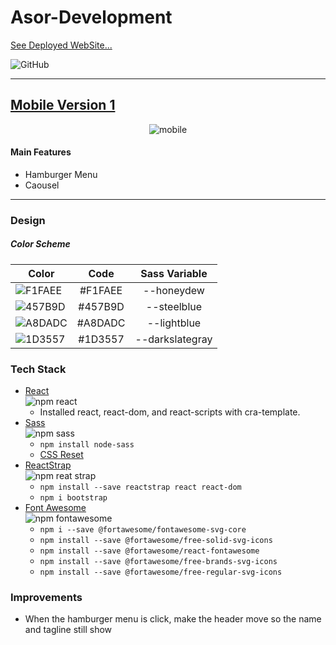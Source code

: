 # Asor-Development 
[See Deployed WebSite...](https://website-gilt-two.vercel.app/)

<img alt="GitHub" src="https://img.shields.io/github/license/shareed/Asor-Development">



______________________
## [Mobile Version 1](https://www.figma.com/file/aBMU0I7FThXHbc4zRPrhZN/Website-1st-draft?node-id=0%3A3)
<p align="center">
  <img src="designfiles/rmmobile.png" alt="mobile" />
</p>

#### Main Features
- Hamburger Menu
- Caousel
_________________________
### Design
##### Color Scheme

| Color                                                         | Code    | Sass Variable  |
| ------------------------------------------------------------- |:-------:| :-------------:|
| ![F1FAEE](https://via.placeholder.com/15/F1FAEE/000000?text=+)| #F1FAEE | --honeydew     |
| ![457B9D](https://via.placeholder.com/15/457B9D/000000?text=+)| #457B9D | --steelblue    |
| ![A8DADC](https://via.placeholder.com/15/A8DADC/000000?text=+)| #A8DADC | --lightblue    |
| ![1D3557](https://via.placeholder.com/15/1D3557/000000?text=+)| #1D3557 | --darkslategray|




### Tech Stack
- [React]()  <br> <img alt="npm react" src="https://img.shields.io/npm/v/create-react-app?style=plastic">
    - Installed react, react-dom, and react-scripts with cra-template.
- [Sass]() <br> <img alt="npm sass" src="https://img.shields.io/npm/v/sass?style=plastic">
    - `npm install node-sass`
    - [CSS Reset](https://meyerweb.com/eric/tools/css/reset/)
- [ReactStrap](https://reactstrap.github.io/) <br> <img alt="npm reat strap" src="https://img.shields.io/npm/v/reactstrap?style=plastic">
    - `npm install --save reactstrap react react-dom`
    - `npm i bootstrap`
- [Font Awesome](https://fontawesome.com/how-to-use/on-the-web/using-with/react) <br> <img alt="npm fontawesome" src="https://img.shields.io/npm/v/fontawesome?style=plastic">
    - `npm i --save @fortawesome/fontawesome-svg-core`
    - `npm install --save @fortawesome/free-solid-svg-icons`
    - `npm install --save @fortawesome/react-fontawesome`
    - `npm install --save @fortawesome/free-brands-svg-icons`
    - `npm install --save @fortawesome/free-regular-svg-icons`




### Improvements
- When the hamburger menu is click, make the header move so the name and tagline still show